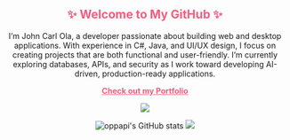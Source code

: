 <h2 align="center" style="color:#f75c7e;">✨ Welcome to My GitHub ✨</h2>

<p align="center">
  I’m John Carl Ola, a developer passionate about building web and desktop applications.  
  With experience in C#, Java, and UI/UX design, I focus on creating projects that are both functional and user-friendly.  
  I’m currently exploring databases, APIs, and security as I work toward developing AI-driven, production-ready applications.
</p>

<p align="center">
  <a href="http://tinyurl.com/OLAJohnCarl" target="_blank" style="color:#f75c7e; font-weight:bold;">Check out my Portfolio</a>
</p>

<p align="center">
  <a href="https://github.com/oppapi/readme-typing-svg">
    <img src="https://readme-typing-svg.demolab.com/?lines=Student%20Programmer%20Learning;Passionate%20about%20Web%20and%20App%20Development;Interested%20in%20Desktop%20Development;Exploring%20UI%2FUX%20Design;Always%20Improving%20Coding%20Skills&font=Fira%20Code&center=true&width=650&height=45&color=f75c7e&vCenter=true&pause=1000&size=22" />
  </a>
</p>

<div class="stats-container" align="center">
  <img src="https://github-readme-stats.vercel.app/api?username=oppapi&show_icons=true&theme=tokyonight" alt="oppapi's GitHub stats"/>
  <img src="https://nirzak-streak-stats.vercel.app/?user=oppapi&theme=tokyonight&hide_border=true"/>
</div>
